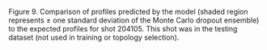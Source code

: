Figure 9. Comparison of profiles predicted by the model (shaded region represents $\pm$ one standard deviation of the Monte Carlo dropout
ensemble) to the expected profiles for shot 204105. This shot was in the testing dataset (not used in training or topology
selection).